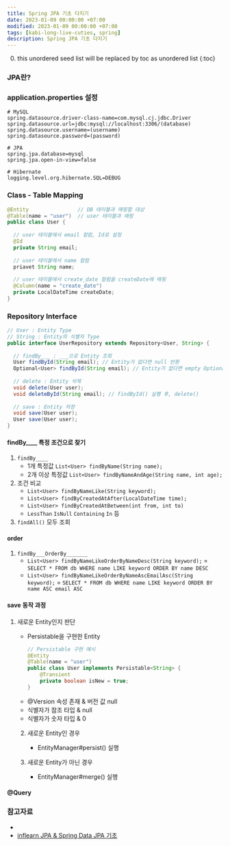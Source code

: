 ```yaml
---
title: Spring JPA 기초 다지기
date: 2023-01-09 00:00:00 +07:00
modified: 2023-01-09 00:00:00 +07:00
tags: [kabi-long-live-cuties, spring]
description: Spring JPA 기초 다지기
---
```

0. this unordered seed list will be replaced by toc as unordered list
{:toc}

### JPA란?

### application.properties 설정
```
# MySQL
spring.datasource.driver-class-name=com.mysql.cj.jdbc.Driver
spring.datasource.url=jdbc:mysql://localhost:3306/(database)
spring.datasource.username=(username)
spring.datasource.password=(password)
  
# JPA
spring.jpa.database=mysql
spring.jpa.open-in-view=false
  
# Hibernate
logging.level.org.hibernate.SQL=DEBUG
```

### Class - Table Mapping
```java
@Entity                // DB 테이블과 매핑할 대상
@Table(name = "user")  // user 테이블과 매핑
public class User {
  
  // user 테이블에서 email 컬럼, Id로 설정
  @Id
  private String email;
  
  // user 테이블에서 name 컬럼
  priavet String name;
  
  // user 테이블에서 create_date 컬럼을 createDate에 매핑
  @Column(name = "create_date")
  private LocalDateTime createDate;
}
```

### Repository Interface
```java
// User : Entity Type
// String : Entity의 식별자 Type
public interface UserRepository extends Repository<User, String> {
  
  // findBy___ : ___으로 Entity 조회
  User findById(String email); // Entity가 없다면 null 반환
  Optional<User> findById(String email); // Entity가 없다면 empty Optional 반환
  
  // delete : Entity 삭제
  void delete(User user);
  void deleteById(String email); // findById() 실행 후, delete()
  
  // save : Entity 저장
  void save(User user);
  User save(User user);
}
```

#### findBy____ 특정 조건으로 찾기
1. `findBy____`
    - 1개 특정값 `List<User> findByName(String name);`
    - 2개 이상 특정값 `List<User> findByNameAndAge(String name, int age);`
2. 조건 비교
    - `List<User> findByNameLike(String keyword);`
    - `List<User> findByCreatedAtAfter(LocalDateTime time);`
    - `List<User> findByCreatedAtBetween(int from, int to)`
    - `LessThan` `IsNull` `Containing` `In` 등
3. `findAll()` 모두 조회

#### order
1. `findBy___OrderBy_______`
    - `List<User> findByNameLikeOrderByNameDesc(String keyword);`
       = `SELECT * FROM db WHERE name LIKE keyword ORDER BY name DESC`
    - `List<User> findByNameLikeOrderByNameAscEmailAsc(String keyword);`
      = `SELECT * FROM db WHERE name LIKE keyword ORDER BY name ASC email ASC`

#### save 동작 과정
1. 새로운 Entity인지 판단
    - Persistable을 구현한 Entity
        ```java
        // Persistable 구현 예시
        @Entity
        @Table(name = "user")
        public class User implements Persistable<String> {
            @Transient
            private boolean isNew = true;
        }
        ```
    - @Version 속성 존재 & 버전 값 null
    - 식별자가 참조 타입 & null
    - 식별자가 숫자 타입 & 0  
    
    2. 새로운 Entity인 경우  
        - EntityManager#persist() 실행  

    2. 새로운 Entity가 아닌 경우  
        - EntityManager#merge() 실행  

#### @Query

### 참고자료
- []()
- [inflearn JPA & Spring Data JPA 기초](https://www.inflearn.com/course/jpa-spring-data-%EA%B8%B0%EC%B4%88/dashboard)
